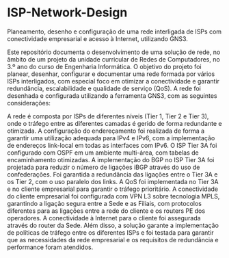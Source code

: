 # ISP-Network-Design
Planeamento, desenho e configuração de uma rede interligada de ISPs com conectividade empresarial e acesso à Internet, utilizando GNS3.

Este repositório documenta o desenvolvimento de uma solução de rede, no âmbito de um projeto da unidade curricular de Redes de Computadores, no 3.º ano do curso de Engenharia Informática. O objetivo do projeto foi planear, desenhar, configurar e documentar uma rede formada por vários ISPs interligados, com especial foco em otimizar a conectividade e garantir redundância, escalabilidade e qualidade de serviço (QoS). A rede foi desenhada e configurada utilizando a ferramenta GNS3, com as seguintes considerações:

A rede é composta por ISPs de diferentes níveis (Tier 1, Tier 2 e Tier 3), onde o tráfego entre as diferentes camadas é gerido de forma redundante e otimizada.
A configuração do endereçamento foi realizada de forma a garantir uma utilização adequada para IPv4 e IPv6, com a implementação de endereços link-local em todas as interfaces com IPv6.
O ISP Tier 3A foi configurado com OSPF em um ambiente multi-área, com tabelas de encaminhamento otimizadas.
A implementação do BGP no ISP Tier 3A foi projetada para reduzir o número de ligações iBGP através do uso de confederações.
Foi garantida a redundância das ligações entre o Tier 3A e os Tier 2, com o uso paralelo dos links.
A QoS foi implementada no Tier 3A e no cliente empresarial para garantir o tráfego prioritário.
A conectividade do cliente empresarial foi configurada com VPN L3 sobre tecnologia MPLS, garantindo a ligação segura entre a Sede e as Filiais, com protocolos diferentes para as ligações entre a rede do cliente e os routers PE dos operadores.
A conectividade à Internet para o cliente foi assegurada através do router da Sede.
Além disso, a solução garante a implementação de políticas de tráfego entre os diferentes ISPs e foi testada para garantir que as necessidades da rede empresarial e os requisitos de redundância e performance foram atendidos.

